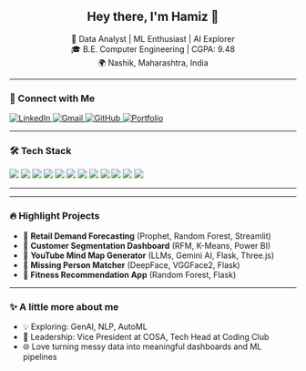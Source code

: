 <h2 align="center">Hey there, I'm Hamiz 👋</h2>

<p align="center">
  🚀 Data Analyst | ML Enthusiast | AI Explorer <br>
  🎓 B.E. Computer Engineering | CGPA: 9.48<br>
  🌍 Nashik, Maharashtra, India
</p>

---

### 🔗 Connect with Me
<p align="left">
  <a href="https://linkedin.com/in/hamiz-khan-2b5866215" target="_blank">
    <img alt="LinkedIn" src="https://img.shields.io/badge/LinkedIn-blue?style=for-the-badge&logo=linkedin">
  </a>
  <a href="mailto:hamiz.afkhan@gmail.com" target="_blank">
    <img alt="Gmail" src="https://img.shields.io/badge/Gmail-red?style=for-the-badge&logo=gmail&logoColor=white">
  </a>
  <a href="https://github.com/Hamizkhan08" target="_blank">
    <img alt="GitHub" src="https://img.shields.io/badge/GitHub-181717?style=for-the-badge&logo=github">
  </a>
  <a href="https://your-portfolio-link.com" target="_blank">
    <img alt="Portfolio" src="https://img.shields.io/badge/Portfolio-121212?style=for-the-badge&logo=vercel">
  </a>
</p>

---

### 🛠️ Tech Stack
<p>
  <img src="https://img.shields.io/badge/Python-3776AB?style=flat-square&logo=python&logoColor=white"/>
  <img src="https://img.shields.io/badge/SQL-4479A1?style=flat-square&logo=postgresql&logoColor=white"/>
  <img src="https://img.shields.io/badge/PostgreSQL-336791?style=flat-square&logo=postgresql&logoColor=white"/>
  <img src="https://img.shields.io/badge/MySQL-005C84?style=flat-square&logo=mysql&logoColor=white"/>
  <img src="https://img.shields.io/badge/PowerBI-F2C811?style=flat-square&logo=powerbi&logoColor=black"/>
  <img src="https://img.shields.io/badge/Pandas-150458?style=flat-square&logo=pandas&logoColor=white"/>
  <img src="https://img.shields.io/badge/Numpy-013243?style=flat-square&logo=numpy&logoColor=white"/>
  <img src="https://img.shields.io/badge/Matplotlib-11557C?style=flat-square&logo=plotly&logoColor=white"/>
  <img src="https://img.shields.io/badge/scikit--learn-F7931E?style=flat-square&logo=scikitlearn&logoColor=white"/>
  <img src="https://img.shields.io/badge/Streamlit-FF4B4B?style=flat-square&logo=streamlit&logoColor=white"/>
  <img src="https://img.shields.io/badge/Flask-000000?style=flat-square&logo=flask&logoColor=white"/>
  <img src="https://img.shields.io/badge/HuggingFace-FFD21F?style=flat-square&logo=huggingface&logoColor=black"/>
</p>

---
---

### 🔥 Highlight Projects
- 🧠 **Retail Demand Forecasting** (Prophet, Random Forest, Streamlit)
- 🧬 **Customer Segmentation Dashboard** (RFM, K-Means, Power BI)
- 🤖 **YouTube Mind Map Generator** (LLMs, Gemini AI, Flask, Three.js)
- 🚨 **Missing Person Matcher** (DeepFace, VGGFace2, Flask)
- 🥗 **Fitness Recommendation App** (Random Forest, Flask)

---

### ✨ A little more about me
- 💡 Exploring: GenAI, NLP, AutoML
- 👥 Leadership: Vice President at COSA, Tech Head at Coding Club
- 🌐 Love turning messy data into meaningful dashboards and ML pipelines
